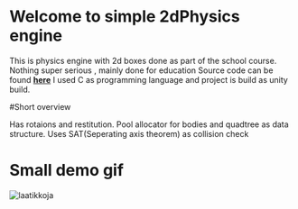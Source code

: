 # **Welcome to simple 2dPhysics engine**


This is physics engine with 2d boxes done as part of the school course. Nothing super serious , mainly done for education
Source code can be found [**here**](https://github.com/Pendergaster/2dPhysics/tree/master/vsproject/3dTesting)
I used C as programming language and project is build as unity build.

#Short overview

Has rotaions and restitution. Pool allocator for bodies and quadtree as data structure.
Uses SAT(Seperating axis theorem) as collision check


# **Small demo gif**

![laatikkoja](laatikkoVid.gif)